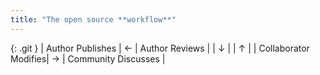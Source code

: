 ```yaml
---
title: "The open source **workflow**"
---
```


{: .git }
| Author Publishes     | &larr; |    Author Reviews   |
|        &darr;        |        |          &uarr;     |
| Collaborator Modifies| &rarr; | Community Discusses |
